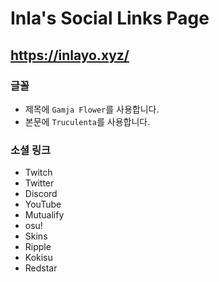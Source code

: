 # Inla's Social Links Page

## https://inlayo.xyz/

### 글꼴
  - 제목에 `Gamja Flower`를 사용합니다.
  - 본문에 `Truculenta`를 사용합니다.

### 소셜 링크
  - Twitch
  - Twitter
  - Discord
  - YouTube
  - Mutualify
  - osu!
  - Skins
  - Ripple
  - Kokisu
  - Redstar
